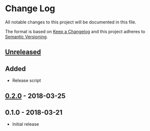 # Change Log


All notable changes to this project will be documented in this file.

The format is based on [Keep a Changelog](http://keepachangelog.com/en/1.0.0/)
and this project adheres to [Semantic Versioning](http://semver.org/spec/v2.0.0.html).


## [Unreleased]

## Added

- Release script


## [0.2.0] - 2018-03-25


## 0.1.0 - 2018-03-21

- Initial release


[Unreleased]: https://github.com/sagikazarmark/fsig/compare/v0.2.0...HEAD
[0.2.0]: https://github.com/sagikazarmark/fsig/compare/0.1.0...v0.2.0
